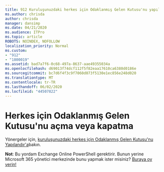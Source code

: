```yaml
---
title: 912 Kuruluşunuzdaki herkes için Odaklanmış Gelen Kutusu'nu yapılandırın
ms.author: chrisda
author: chrisda
manager: dansimp
ms.date: 04/21/2020
ms.audience: ITPro
ms.topic: article
ROBOTS: NOINDEX, NOFOLLOW
localization_priority: Normal
ms.custom:
- "912"
- "1800019"
ms.assetid: bad7a7f6-0c68-497a-8637-aae49355034a
ms.openlocfilehash: d69013f74dcf112f5f82eaa17610ca6380d0186e
ms.sourcegitcommit: bc7d6f4f3c9f7060d073f5130e1ec856e248d020
ms.translationtype: MT
ms.contentlocale: tr-TR
ms.lasthandoff: 06/02/2020
ms.locfileid: "44507822"
---
```

# <a name="turn-focused-inbox-on-or-off-for-everyone"></a>Herkes için Odaklanmış Gelen Kutusu'nu açma veya kapatma

Yönergeler için, [kuruluşunuzdaki herkes için Odaklanmış Gelen Kutusu'nu Yapılandır'a](https://docs.microsoft.com/microsoft-365/admin/setup/configure-focused-inbox)bakın.

**Not**: Bu yordam Exchange Online PowerShell gerektirir. Bunun yerine Microsoft 365 yönetici merkezinde bunu yapmak ister misiniz? [Buraya oy verin!](https://go.microsoft.com/fwlink/p/?linkid=862489)
